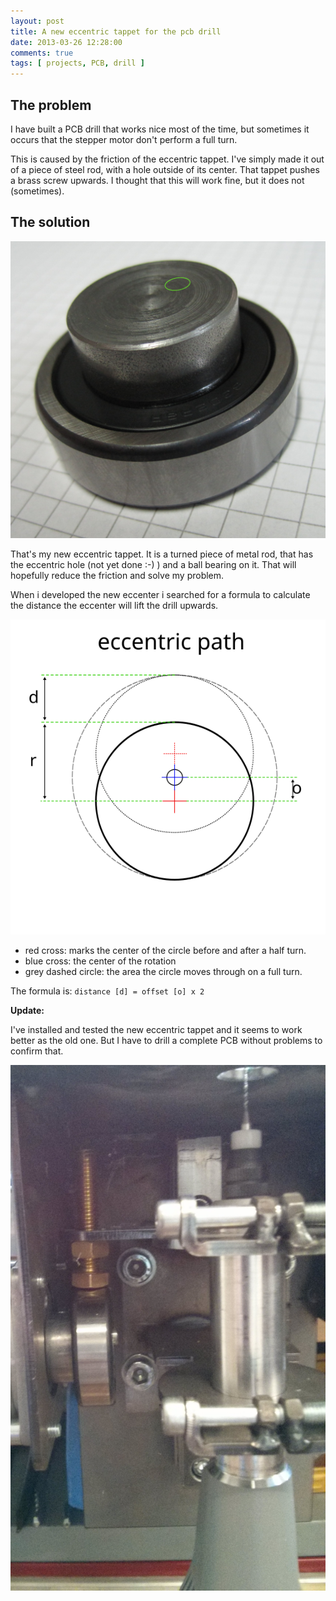 ```yaml
---
layout: post
title: A new eccentric tappet for the pcb drill
date: 2013-03-26 12:28:00
comments: true
tags: [ projects, PCB, drill ]
---
```


## The problem

I have built a PCB drill that works nice most of the time, but sometimes it occurs that the stepper motor don't perform a full turn.

This is caused by the friction of the eccentric tappet. I've simply made it out of a piece of steel rod, with a hole outside of its center.
That tappet pushes a brass screw upwards. I thought that this will work fine, but it does not (sometimes).

## The solution

!["My new eccentric tappet"](eccenter.jpg)

That's my new eccentric tappet. It is a turned piece of metal rod, that has the eccentric hole (not yet done :-) ) and a ball bearing on it.
That will hopefully reduce the friction and solve my problem.

When i developed the new eccenter i searched for a formula to calculate the distance the eccenter will lift the drill upwards.

!["eccentric path"](eccentric-path.svg)

* red cross: marks the center of the circle before and after a half turn.
* blue cross: the center of the rotation
* grey dashed circle: the area the circle moves through on a full turn.

The formula is: ``distance [d] = offset [o] x 2``


**Update:**

I've installed and tested the new eccentric tappet and it seems to work better as the old one. But I have to drill a complete PCB without problems to confirm that.

!["The new eccentric tappet"](ball-bearing-eccentric-tappet.jpg)
